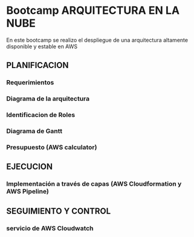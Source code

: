 # Bootcamp ARQUITECTURA EN LA NUBE 

En este bootcamp se realizo el despliegue de una arquitectura altamente disponible y estable en AWS

## **PLANIFICACION**
### Requerimientos

### Diagrama de la arquitectura 

### Identificacion de Roles 

### Diagrama de Gantt

### Presupuesto (AWS calculator)



## **EJECUCION**
### Implementación a través de capas (AWS Cloudformation y AWS Pipeline)

## **SEGUIMIENTO Y CONTROL**
### servicio de AWS Cloudwatch

